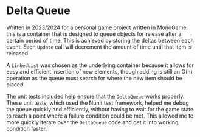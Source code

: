 # Delta Queue
Written in 2023/2024 for a personal game project written in MonoGame, this is a
container that is designed to queue objects for release after a certain period
of time. This is achieved by storing the deltas between each event. Each `Update`
call will decrement the amount of time until that item is released.

A `LinkedList` was chosen as the underlying container because it allows for easy
and efficient insertion of new elements, though adding is still an O(n)
operation as the queue must search for where the new item should be placed.

The unit tests included help ensure that the `DeltaQueue` works properly. These
unit tests, which used the Nunit test framework, helped me debug the queue
quickly and efficiently, without having to wait for the game state to reach a 
point where a failure condition could be met. This allowed me to more quickly 
iterate over the `DeltaQueue` code and get it into working condition faster.
